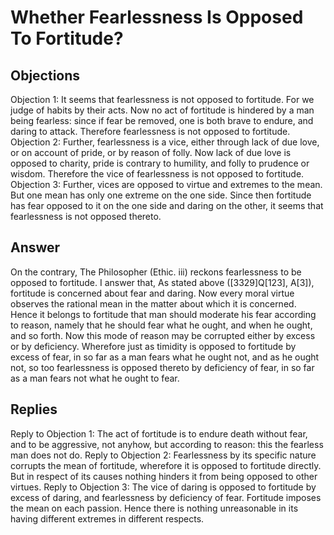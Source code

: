 # Whether Fearlessness Is Opposed To Fortitude?
## Objections
Objection 1: It seems that fearlessness is not opposed to fortitude. For we judge of habits by their acts. Now no act of fortitude is hindered by a man being fearless: since if fear be removed, one is both brave to endure, and daring to attack. Therefore fearlessness is not opposed to fortitude.
Objection 2: Further, fearlessness is a vice, either through lack of due love, or on account of pride, or by reason of folly. Now lack of due love is opposed to charity, pride is contrary to humility, and folly to prudence or wisdom. Therefore the vice of fearlessness is not opposed to fortitude.
Objection 3: Further, vices are opposed to virtue and extremes to the mean. But one mean has only one extreme on the one side. Since then fortitude has fear opposed to it on the one side and daring on the other, it seems that fearlessness is not opposed thereto.
## Answer
On the contrary, The Philosopher (Ethic. iii) reckons fearlessness to be opposed to fortitude.
I answer that, As stated above ([3329]Q[123], A[3]), fortitude is concerned about fear and daring. Now every moral virtue observes the rational mean in the matter about which it is concerned. Hence it belongs to fortitude that man should moderate his fear according to reason, namely that he should fear what he ought, and when he ought, and so forth. Now this mode of reason may be corrupted either by excess or by deficiency. Wherefore just as timidity is opposed to fortitude by excess of fear, in so far as a man fears what he ought not, and as he ought not, so too fearlessness is opposed thereto by deficiency of fear, in so far as a man fears not what he ought to fear.
## Replies
Reply to Objection 1: The act of fortitude is to endure death without fear, and to be aggressive, not anyhow, but according to reason: this the fearless man does not do.
Reply to Objection 2: Fearlessness by its specific nature corrupts the mean of fortitude, wherefore it is opposed to fortitude directly. But in respect of its causes nothing hinders it from being opposed to other virtues.
Reply to Objection 3: The vice of daring is opposed to fortitude by excess of daring, and fearlessness by deficiency of fear. Fortitude imposes the mean on each passion. Hence there is nothing unreasonable in its having different extremes in different respects.